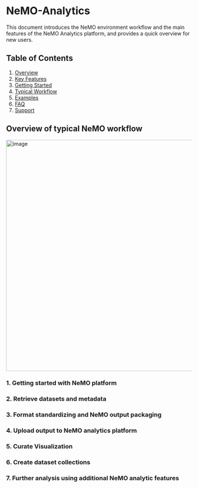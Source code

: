 # NeMO-Analytics
This document introduces the NeMO environment workflow and the main features of the NeMO Analytics platform, and provides a quick overview for new users.

## Table of Contents
1. [Overview](#overview)
2. [Key Features](#key-features)
3. [Getting Started](#getting-started)
4. [Typical Workflow](#typical-workflow)
5. [Examples](#examples)
6. [FAQ](#faq)
7. [Support](#support)


## Overview of typical NeMO workflow 
<img width="715" height="627" alt="image" src="https://github.com/user-attachments/assets/422d7fdc-26b5-4536-98c6-d461316302fb" />

### 1. Getting started with NeMO platform 
### 2. Retrieve datasets and metadata
### 3. Format standardizing and NeMO output packaging 
### 4. Upload output to NeMO analytics platform
### 5. Curate Visualization 
### 6. Create dataset collections 
### 7. Further analysis using additional NeMO analytic features

